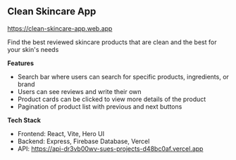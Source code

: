 ## Clean Skincare App
https://clean-skincare-app.web.app

Find the best reviewed skincare products that are clean and the best for your skin's needs 

__Features__
- Search bar where users can search for specific products, ingredients, or brand
- Users can see reviews and write their own 
- Product cards can be clicked to view more details of the product
- Pagination of product list with previous and next buttons

__Tech Stack__
- Frontend: React, Vite, Hero UI
- Backend: Express, Firebase Database, Vercel 
- API: https://api-dr3vb00wv-sues-projects-d48bc0af.vercel.app 
